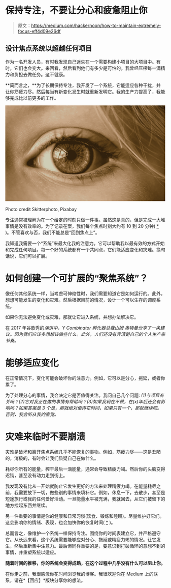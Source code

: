 # 保持专注，不要让分心和疲惫阻止你

> 原文：<https://medium.com/hackernoon/how-to-maintain-extremely-focus-eff4d09e26df>

## 设计焦点系统以超越任何项目

作为一名开发人员，有时我发现自己迷失在一个需要构建小项目的大项目中。有时，它们也会变大。来回看，然后看到他们有多少是可怕的。我曾经压榨每一滴精力和负担去做任务。这不健康。

**简而言之，**为了长期保持专注，我开发了一个系统，它能适应各种干扰，并让你筋疲力尽。然后每当有新变化发生时就重新发明它。我的生产力提高了，我能够完成比以前更多的工作。

![](img/7735b2a85b8425c03449b1e7003b050f.png)

Photo credit Skitterphoto, Pixabay

专注通常被理解为在一个给定的时刻只做一件事。虽然这是真的，但是完成一大堆事情是没有效率的。为了记录在案，我们每个焦点时刻大约有 10 到 20 分钟( [*](https://en.wikipedia.org/wiki/Attention_span) )。不管喜欢与否，我们不能总是“回到焦点上”。

我知道我需要一个“系统”来最大化我的注意力。它可以帮助我以最有效的方式开始和完成任何项目。每一个好的系统都有一个共同点，它们能适应变化和灾难。换句话说，它们可以扩展。

# 如何创建一个可扩展的“聚焦系统”？

像任何其他系统一样，当考虑可伸缩性时，我们需要知道它是如何运行的。此外，想想可能发生的变化和灾难。然后根据目前的情况，设计一个可以生存的调度系统。

如果你无法避免变化或灾难，那就让它进入系统，并想办法解决它。

在 2017 年谷歌秀的*演讲中，Y Combinator 孵化器总裁山姆·奥特曼分享了一条建议。因为我们应该多想想该做些什么。此外，人们还没有弄清楚自己的个人生产率节奏。*

# 能够适应变化

在正常情况下，变化可能会破坏你的注意力。例如，它可以是分心，拖延，或者你累了。

为了处理分心的事情，我会决定它是否值得关注。我问自己几个问题: *(1)与项目有关吗？(2)它对我正在做的事情有帮助吗？(3)如果我现在不做，在(x)年后还会有影响吗？如果答案是 3 个是，那就绝对值得花时间，如果只有一个，那就继续吧。否则，我会听从我的直觉。*

# 灾难来临时不要崩溃

灾难是破坏和离开焦点系统几乎不能恢复的事物。例如，筋疲力尽——这是丑陋的，消极的，有时会让我们质疑自己在做什么。

耗尽你所有的能量，榨干最后一滴能量，通常会导致精疲力竭。然后你的头脑变得迟钝，甚至没有动力走到街上。

我发现没有比从一开始就防止它发生更好的方法来处理精疲力竭。在能量耗尽之前，我需要放下一切，做些别的事情来填补它。例如，休息一下，去散步，甚至是短途旅行或我的任何爱好活动。一旦能量水平被充满，我就回去，从它们被留下的地方捡起东西并继续。

另一件重要的事情是你的健康和日常习惯(饮食、锻炼和睡眠)。尽量维护好它们。这会影响你的情绪、表现，也会加快你的恢复时间( [*](https://www.bettermind.com/articles/factors-that-affect-focus-and-concentration/) )。

总而言之，像维护一个系统一样保持专注。围绕你的时间表建立它，并严格遵守它。从长远来看，这个系统需要能够应对分心、拖延或精疲力竭的情况。让它发生，然后重新集中注意力。最后但同样重要的是，要意识到打破循环的意想不到的事情，并重塑系统以适应。

**随着时间的推移，你的系统会变得成熟，在这个过程中几乎没有什么可以阻止你。**

在你走之前，我很感激你花时间浏览我的博客。我很欢迎你在 Medium 上的联系，请在*【回应】*版块分享你的想法。